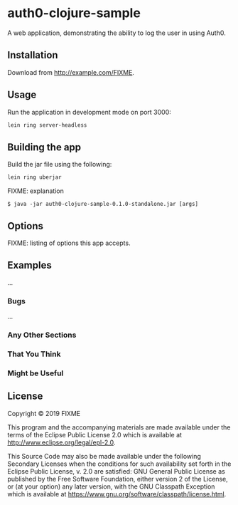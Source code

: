 # auth0-clojure-sample

A web application, demonstrating the ability to log the user in using Auth0.

## Installation

Download from http://example.com/FIXME.

## Usage

Run the application in development mode on port 3000:

```bash
lein ring server-headless
```

## Building the app

Build the jar file using the following:

```bash
lein ring uberjar
```

FIXME: explanation

    $ java -jar auth0-clojure-sample-0.1.0-standalone.jar [args]

## Options

FIXME: listing of options this app accepts.

## Examples

...

### Bugs

...

### Any Other Sections

### That You Think

### Might be Useful

## License

Copyright © 2019 FIXME

This program and the accompanying materials are made available under the
terms of the Eclipse Public License 2.0 which is available at
http://www.eclipse.org/legal/epl-2.0.

This Source Code may also be made available under the following Secondary
Licenses when the conditions for such availability set forth in the Eclipse
Public License, v. 2.0 are satisfied: GNU General Public License as published by
the Free Software Foundation, either version 2 of the License, or (at your
option) any later version, with the GNU Classpath Exception which is available
at https://www.gnu.org/software/classpath/license.html.
